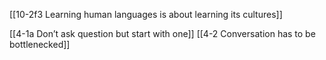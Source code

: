 [[10-2f3 Learning human languages is about learning its cultures]]

[[4-1a Don’t ask question but start with one]]
[[4-2 Conversation has to be bottlenecked]]
